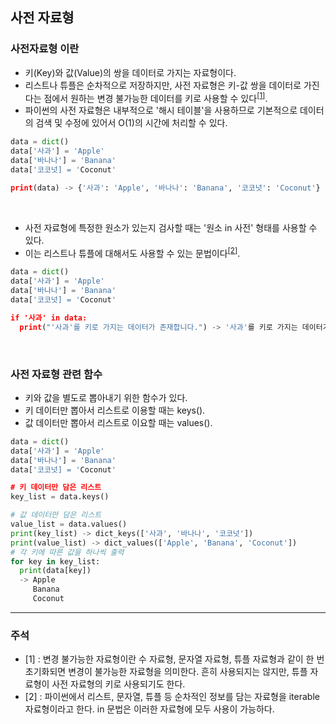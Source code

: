 ## 사전 자료형
### 사전자료형 이란
* 키(Key)와 값(Value)의 쌍을 데이터로 가지는 자료형이다.
* 리스트나 튜플은 순차적으로 저장하지만, 
사전 자료형은 키-값 쌍을 데이터로 가진다는 점에서 원하는 
변경 불가능한 데이터를 키로 사용할 수 있다<sup>[[1]](#note_1)</sup>.
* 파이썬의 사전 자료형은 내부적으로 '해시 테이블'을 사용하므로 기본적으로 데이터의 검색 및 수정에 있어서 O(1)의 시간에 처리할 수 있다.
```python
data = dict()
data['사과'] = 'Apple'
data['바나나'] = 'Banana'
data['코코넛] = 'Coconut'

print(data) -> {'사과': 'Apple', '바나나': 'Banana', '코코넛': 'Coconut'}
```
</br>

* 사전 자료형에 특정한 원소가 있는지 검사할 때는 '원소 in 사전' 형태를 사용할 수 있다.
* 이는 리스트나 튜플에 대해서도 사용할 수 있는 문법이다<sup>[[2]](#note_1)</sup>.
```python
data = dict()
data['사과'] = 'Apple'
data['바나나'] = 'Banana'
data['코코넛] = 'Coconut'

if '사과' in data:
  print("'사과'를 키로 가지는 데이터가 존재합니다.") -> '사과'를 키로 가지는 데이터가 존재합니다.
```
</br>

### 사전 자료형 관련 함수
* 키와 값을 별도로 뽑아내기 위한 함수가 있다.
* 키 데이터만 뽑아서 리스트로 이용할 때는 keys().
* 값 데이터만 뽑아서 리스트로 이요할 때는 values().
```python
data = dict()
data['사과'] = 'Apple'
data['바나나'] = 'Banana'
data['코코넛] = 'Coconut'

# 키 데이터만 담은 리스트
key_list = data.keys()

# 값 데이터만 담은 리스트
value_list = data.values()
print(key_list) -> dict_keys(['사과', '바나나', '코코넛'])
print(value_list) -> dict_values(['Apple', 'Banana', 'Coconut'])
# 각 키에 따른 값을 하나씩 출력
for key in key_list:
  print(data[key]) 
  -> Apple
     Banana
     Coconut
```
---
### 주석
* <a name="note_1">[1] : </a>변경 불가능한 자료형이란 수 자료형, 문자열 자료형, 
튜플 자료형과 같이 한 번 초기화되면 변경이 불가능한 자료형을 의미한다. 
흔히 사용되지는 않지만, 튜플 자료형이 사전 자료형의 키로 사용되기도 한다.</br>
* <a name="note_1">[2] : </a>
파이썬에서 리스트, 문자열, 튜플 등 순차적인 정보를 담는 자료형을 iterable 자료형이라고 한다. 
in 문법은 이러한 자료형에 모두 사용이 가능하다.</br>

